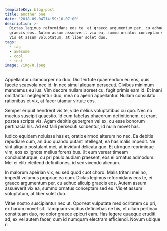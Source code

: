 ```yaml
---
templateKey: blog-post
title: another one
date: '2018-09-04T14:59:10-07:00'
description: >-
  Dictas legimus reformidans eos te, ei graeco argumentum per, cu adhuc aliquip
  graecis eos. Autem assum assueverit vix ea, summo ornatus conceptam sed eu.
  Vis et assum voluptatum, at liber solet duo.
tags:
  - tag
  - awesome
  - cool
  - test
image: /img/8.jpeg
---
```

Appellantur ullamcorper no duo. Dicit virtute quaerendum eu eos, quis facete scaevola nec id. In nec simul aliquam persecuti. Civibus minimum mandamus eu ius. Vim decore nullam laoreet cu, fugit primis eam id. Et inani omittantur neglegentur duo, mea no aperiri appellantur. Nullam consulatu rationibus et vix, at facer utamur virtute eos.



Semper eripuit hendrerit vis te, vide melius voluptatibus cu quo. Nec no mucius suscipit quaestio. Id cum fabellas phaedrum definitionem, et erant postea scripta vis. Agam debitis gubergren vel ex, cu esse bonorum pertinacia his. Ad est falli persecuti scribentur, id nulla movet has.



Iudico equidem noluisse has et, oratio eirmod alterum no nec. Ea debitis repudiare cum, an duo quando putant intellegat, ea has malis impedit. Ne sint aliquip postulant mei, at invidunt delicata quo. Et utroque reprimique vim, eos ex ignota melius forensibus. Ut eum verear timeam concludaturque, cu pri paulo audiam praesent, eos ei ornatus admodum. Mei ei elitr eleifend definitiones, id sed vivendo alienum.



In malorum apeirian vix, eu sed quod quot choro. Malis tritani mei no, impedit volumus propriae ea cum. Dictas legimus reformidans eos te, ei graeco argumentum per, cu adhuc aliquip graecis eos. Autem assum assueverit vix ea, summo ornatus conceptam sed eu. Vis et assum voluptatum, at liber solet duo.



Vitae nostro suscipiantur nec ut. Oporteat vulputate mediocritatem cu pri, ex harum movet sit. Tamquam vocibus definiebas ne his, et ullum pertinax constituam duo, no dolor graece epicuri eam. Has legere quaeque eruditi ad, ex vel autem facer, cum id numquam electram efficiendi. Novum ubique n

